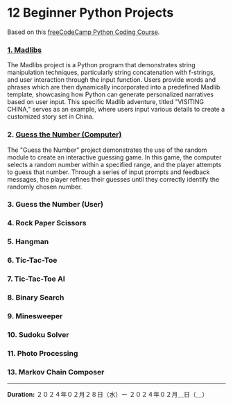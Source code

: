 # 12 Beginner Python Projects

Based on this [freeCodeCamp Python Coding Course](https://youtu.be/8ext9G7xspg?si=0wxN4enC_zf7KdcQ).


### [1. Madlibs](01_madlibs/)
The Madlibs project is a Python program that demonstrates string manipulation techniques, particularly string concatenation with f-strings, and user interaction through the input function. Users provide words and phrases which are then dynamically incorporated into a predefined Madlib template, showcasing how Python can generate personalized narratives based on user input. This specific Madlib adventure, titled "VISITING CHINA," serves as an example, where users input various details to create a customized story set in China.

### 2. [Guess the Number (Computer)](02_guess_the_number_computer/)
The "Guess the Number" project demonstrates the use of the random module to create an interactive guessing game. In this game, the computer selects a random number within a specified range, and the player attempts to guess that number. Through a series of input prompts and feedback messages, the player refines their guesses until they correctly identify the randomly chosen number.

### 3. Guess the Number (User)

### 4. Rock Paper Scissors

### 5. Hangman

### 6. Tic-Tac-Toe

### 7. Tic-Tac-Toe AI

### 8. Binary Search

### 9. Minesweeper

### 10. Sudoku Solver

### 11. Photo Processing

### 13. Markov Chain Composer

---
**Duration:** ２０２４年０２月２８日（水）ー ２０２４年０２月＿日（＿）